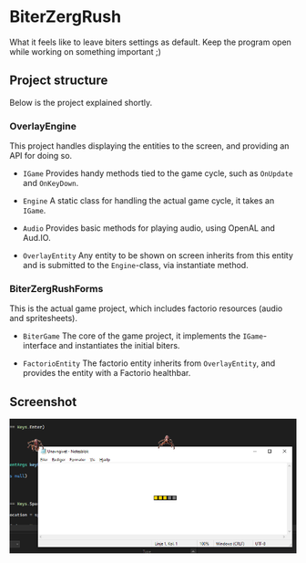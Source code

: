 # BiterZergRush
What it feels like to leave biters settings as default. Keep the program open while working on something important ;)

## Project structure
Below is the project explained shortly.

### OverlayEngine
This project handles displaying the entities to the screen, and providing an API for doing so.

 - `IGame`
Provides handy methods tied to the game cycle, such as `OnUpdate` and `OnKeyDown`.

 - `Engine`
A static class for handling the actual game cycle, it takes an `IGame`.

 - `Audio`
Provides basic methods for playing audio, using OpenAL and Aud.IO.

 - `OverlayEntity`
Any entity to be shown on screen inherits from this entity and is submitted to the `Engine`-class, via instantiate method.

### BiterZergRushForms
This is the actual game project, which includes factorio resources (audio and spritesheets).

 - `BiterGame`
The core of the game project, it implements the `IGame`-interface and instantiates the initial biters.

 - `FactorioEntity`
The factorio entity inherits from `OverlayEntity`, and provides the entity with a Factorio healthbar.

## Screenshot
![Biters are attacking a notepad instance](Docs/Biters-attacking-notepad.png)